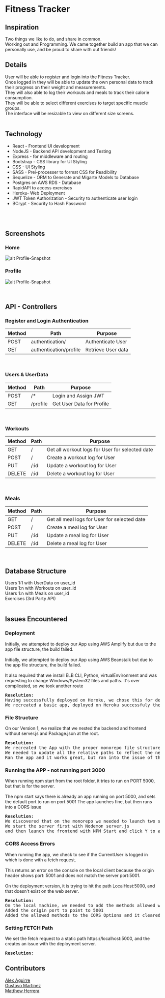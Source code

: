 # Fitness Tracker 

## Inspiration
Two things we like to do, and share in common. <br />
Working out and Programming. 
We came together build an app that we can personally use, and be proud to share with out friends!

## Details
User will be able to register and login into the Fitness Tracker. <br/>
Once logged in they will be able to update the own personal data to track their progress on their weight and measurements. <br/>
They will also able to log their workouts and meals to track their calorie consumption.<br/>
They will be able to select different exercises to target specific muscle groups.<br/>
The interface will be resizable to view on different size screens. <br/>
<br/>
## Technology
* React - Frontend UI development
* NodeJS  - Backend API development and Testing
* Express - for middleware and routing
* Bootstrap - CSS library for UI Styling
* CSS - UI Styling
* SASS - Prei-processer to format CSS for Readibility 
* Sequelize - ORM to Generate and Migarte Models to Database
* Postgres on AWS RDS - Database
* RapidAPI to access exercises
* Heroku- Web Deployment
* JWT Token Authorization - Security to authenticate user login
* BCrypt - Security to Hash Password
<br/>
<br/>

## Screenshots

### Home

![alt Profile-Snapshot](public/fittrack-home-snapshot.png/) 

### Profile
![alt Profile-Snapshot](public/fittrack-profile-snapshot.png/) 

<br/>

## API - Controllers

### Register and Login Authentication
| Method | Path | Purpose |
|--------|------|---------| 
|POST | authentication/ | Authenticate User|
|GET | authentication/profile | Retrieve User data|
<br/>

### Users & UserData
| Method | Path | Purpose |
|--------|------|---------|
|POST | /* | Login and Assign JWT|
|GET | /profile | Get User Data for Profile |
<br/>

### Workouts
| Method | Path | Purpose |
|--------|------|---------|
|GET | / | Get all workout logs for User for selected date|
|POST| / | Create a workout log for User|
|PUT | /:id | Update a workout log for User |
|DELETE| /:id | Delete a workout log for User|
<br/>

### Meals
| Method | Path | Purpose |
|--------|------|---------|
|GET | / | Get all meal logs for User for selected date|
|POST| / | Create a meal log for User|
|PUT | /:id | Update a meal log for User |
|DELETE| /:id | Delete a meal log for User|
<br/>

## Database Structure
Users 1:1 with UserData on user_id <br>
Users 1:n with Workouts on user_id <br>
Users 1:n with Meals on user_id<br>
Exercises (3rd Party API) <br>
<br/>

## Issues Encountered

### Deployment
Initially, we attempted to deploy our App using AWS Amplify but due to the app file structure, the build failed.<br/><br/>
Initially, we attempted to deploy our App using AWS Beanstalk but due to the app file structure, the build failed.<br/><br/>
It also required that we install ELB CLI, Python, virtualEnvironment and was requesting to change Windows/System32 files and paths. It's over complicated, so we took another route
<pre><b>Resolution:</b>
Having successfully deployed on Heroku, we chose this for deployment.
We recreated a basic app, deployed on Heroku successfuly the continued to resolve the app file structure</pre>

### File Structure
On our Version 1, we realize that we nested the backend and frontend without server.js and Package.json at the root. <br/>
<pre><b>Resolution:</b> 
We recreated the App with the proper monorepo file structure and copied the code into their respective files.
We needed to update all the relative paths to reflect the new file strutures.
Ran the app and it works great, but ran into the issue of the server running on port 5000, but the frontend not running on Port 3000
</pre>

### Running the APP - not running port 3000
When running npm start from the root folder, it tries to run on PORT 5000, but that is for the server.<br/><br/>
The npm start says there is already an app running on port 5000, and sets the default port to run on port 5001
The app launches fine, but then runs into a CORS issue
<pre><b>Resolution:</b>
We discovered that on the monorepo we needed to launch two separate termials.
We start the server first with Nodemon server.js
and then launch the frontend with NPM Start and click Y to assign a new port
</pre>

### CORS Access Errors
When running the app, we check to see if the CurrentUser is logged in which is done with a fetch request.<br/><br/>
This returns an error on the console on the local client because the origin header shows port: 5001 and does not match the server port:5001.<br/><br/>
On the deployment version, it is trying to hit the path LocalHost:5000, and that doesn't exist on the web server.
<pre><b>Resolution:</b>
On the local machine, we needed to add the methods allowed when using credentials set to true.
Added the origin port to point to 5001
Added the allowed methods to the CORS Options and it cleared all the CORS errors on preflight.
</pre>

### Setting FETCH Path
We set the fetch request to a static path  https://localhost:5000, and the creates an issue with the deployment server.
<pre><b>Resolution:</b>
</pre>

## Contributors

[Alex Aguirre](https://github.com/AlexAguirre70) <br>
[Gustavo Martinez ](https://github.com/Gustavo0623) <br>
[Matthew Herrera](https://github.com/Machew115) <br>